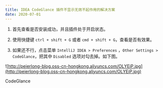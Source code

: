 ```yaml
---
title: IDEA CodeGlance 插件不显示无效不起作用的解决方案
date: 2020-07-01
---
```


1. 首先查看是否安装成功，并且插件处于开启状态。

2. 使用快捷键 `ctrl + shift + G` 或者 `cmd + shift + G`，查看是否有效果。

3. 如果还不行，点击菜单 `IntelliJ IDEA > Preferences` ，`Other Settings > CodeGlance`，把其中 `Disabled` 选项对勾去掉。如下图。

![http://peierlong-blog.oss-cn-hongkong.aliyuncs.com/OLYEiP.jpg](http://peierlong-blog.oss-cn-hongkong.aliyuncs.com/OLYEiP.jpg)

CodeGlance
